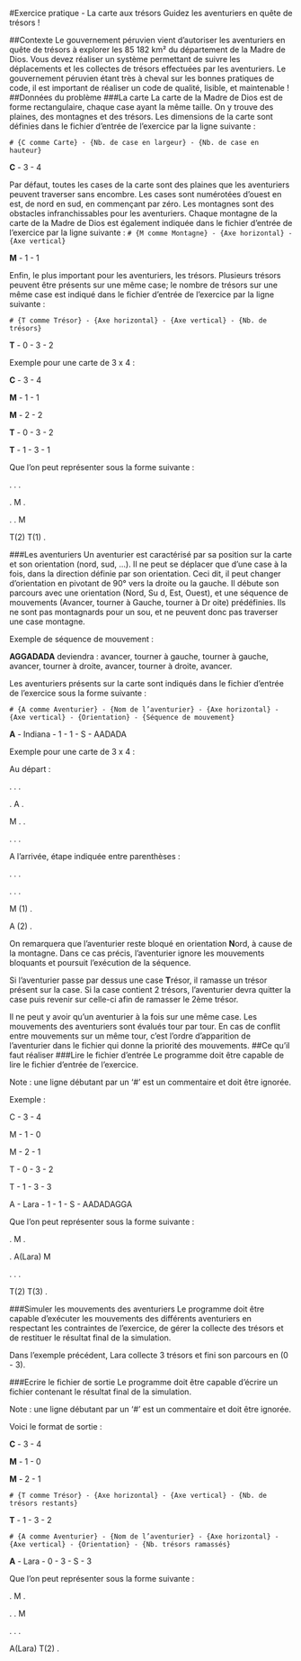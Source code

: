 #Exercice pratique - La carte aux trésors
Guidez les aventuriers en quête de trésors !

##Contexte
Le gouvernement péruvien vient d’autoriser les aventuriers en quête de trésors à explorer les 85 182
km² du département de la Madre de Dios. Vous devez réaliser un système permettant de suivre les
déplacements et les collectes de trésors effectuées par les aventuriers. Le gouvernement péruvien
étant très à cheval sur les bonnes pratiques de code, il est important de réaliser un code de qualité,
lisible, et maintenable !
##Données du problème
###La carte
La carte de la Madre de Dios est de forme rectangulaire, chaque case ayant la même taille. On y
trouve des plaines, des montagnes et des trésors.
Les dimensions de la carte sont définies dans le fichier d’entrée de l’exercice par la ligne suivante :

`# {C comme Carte} - {Nb. de case en largeur} - {Nb. de case en hauteur}`

**C** - 3 - 4

Par défaut, toutes les cases de la carte sont des plaines que les aventuriers peuvent traverser sans
encombre. Les cases sont numérotées d’ouest en est, de nord en sud, en commençant par zéro.
Les montagnes sont des obstacles infranchissables pour les aventuriers. Chaque montagne de la
carte de la Madre de Dios est également indiquée dans le fichier d’entrée de l’exercice par la ligne
suivante :
`# {M comme Montagne} - {Axe horizontal} - {Axe vertical}`

**M** - 1 - 1

Enfin, le plus important pour les aventuriers, les trésors. Plusieurs trésors peuvent être présents sur
une même case; le nombre de trésors sur une même case est indiqué dans le fichier d’entrée de
l’exercice par la ligne suivante :

`# {T comme Trésor} - {Axe horizontal} - {Axe vertical} - {Nb. de trésors}`

**T** - 0 - 3 - 2

Exemple pour une carte de 3 x 4 :

**C** - 3 - 4

**M** - 1 - 1

**M** - 2 - 2

**T** - 0 - 3 - 2

**T** - 1 - 3 - 1

Que l’on peut représenter sous la forme suivante :

. . .

. M .

. . M

T(2) T(1) .

###Les aventuriers
Un aventurier est caractérisé par sa position sur la carte et son orientation (nord, sud, ...). Il ne peut
se déplacer que d’une case à la fois, dans la direction définie par son orientation. Ceci dit, il
peut changer d’orientation en pivotant de 90° vers la droite ou la gauche. Il débute son
parcours avec une orientation (Nord, Su d, Est, Ouest), et une séquence de mouvements (Avancer,
tourner à Gauche, tourner à Dr oite) prédéfinies. Ils ne sont pas montagnards pour un sou, et ne
peuvent donc pas traverser une case montagne.

Exemple de séquence de mouvement :

**AGGADADA** deviendra : avancer, tourner à gauche, tourner à gauche, avancer, tourner à droite,
avancer, tourner à droite, avancer.

Les aventuriers présents sur la carte sont indiqués dans le fichier d’entrée de l’exercice sous la forme
suivante :

`# {A comme Aventurier} - {Nom de l’aventurier} - {Axe horizontal} - {Axe
vertical} - {Orientation} - {Séquence de mouvement}`

**A** - Indiana - 1 - 1 - S - AADADA

Exemple pour une carte de 3 x 4 :

Au départ :

. . .

. A .

M . .

. . .

A l’arrivée, étape indiquée entre parenthèses :

. . .

. . .

M (1) .

A (2) .

On remarquera que l’aventurier reste bloqué en orientation **N**ord, à cause de la montagne. Dans ce
cas précis, l’aventurier ignore les mouvements bloquants et poursuit l’exécution de la séquence.

Si l’aventurier passe par dessus une case **T**résor, il ramasse un trésor présent sur la case. Si la case
contient 2 trésors, l’aventurier devra quitter la case puis revenir sur celle-ci afin de ramasser le 2ème
trésor.

Il ne peut y avoir qu’un aventurier à la fois sur une même case. Les mouvements des aventuriers sont
évalués tour par tour. En cas de conflit entre mouvements sur un même tour, c’est l’ordre d’apparition
de l’aventurier dans le fichier qui donne la priorité des mouvements.
##Ce qu’il faut réaliser
###Lire le fichier d’entrée
Le programme doit être capable de lire le fichier d’entrée de l’exercice.

Note : une ligne débutant par un ‘#’ est un commentaire et doit être ignorée.

Exemple :

C - 3 - 4

M - 1 - 0

M - 2 - 1

T - 0 - 3 - 2

T - 1 - 3 - 3

A - Lara - 1 - 1 - S - AADADAGGA

Que l’on peut représenter sous la forme suivante :

. M .

. A(Lara) M

. . .

T(2) T(3) .

###Simuler les mouvements des aventuriers
Le programme doit être capable d’exécuter les mouvements des différents aventuriers en respectant
les contraintes de l’exercice, de gérer la collecte des trésors et de restituer le résultat final de la
simulation.

Dans l’exemple précédent, Lara collecte 3 trésors et fini son parcours en (0 - 3).

###Ecrire le fichier de sortie
Le programme doit être capable d’écrire un fichier contenant le résultat final de la simulation.

Note : une ligne débutant par un ‘#’ est un commentaire et doit être ignorée.

Voici le format de sortie :

**C** - 3 - 4

**M** - 1 - 0

**M** - 2 - 1

`# {T comme Trésor} - {Axe horizontal} - {Axe vertical} - {Nb. de trésors
restants}`

**T** - 1 - 3 - 2

`# {A comme Aventurier} - {Nom de l’aventurier} - {Axe horizontal} - {Axe
vertical} - {Orientation} - {Nb. trésors ramassés}`

**A** - Lara - 0 - 3 - S - 3

Que l’on peut représenter sous la forme suivante :

. M .

. . M

. . .

A(Lara) T(2) .
